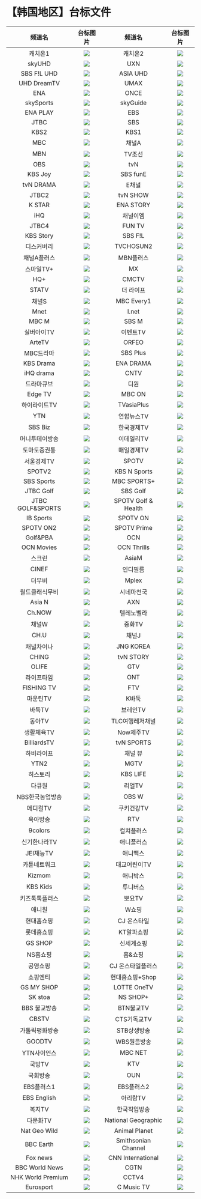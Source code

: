 # 【韩国地区】台标文件
|频道名|台标图片|频道名|台标图片|
|:---:|:---:|:---:|:---:|
|캐치온1|<img src="https://raw.githubusercontent.com/atsushi444/iptv/main/logo/kr/No.62.png">|캐치온2|<img src="https://raw.githubusercontent.com/atsushi444/iptv/main/logo/kr/No.63.png">|
|skyUHD|<img src="https://raw.githubusercontent.com/atsushi444/iptv/main/logo/kr/No.127.png">|UXN|<img src="https://raw.githubusercontent.com/atsushi444/iptv/main/logo/kr/No.128.png">|
|SBS F!L UHD|<img src="https://raw.githubusercontent.com/atsushi444/iptv/main/logo/kr/No.129.png">|ASIA UHD|<img src="https://raw.githubusercontent.com/atsushi444/iptv/main/logo/kr/No.130.png">|
|UHD DreamTV|<img src="https://raw.githubusercontent.com/atsushi444/iptv/main/logo/kr/No.131.png">|UMAX|<img src="https://raw.githubusercontent.com/atsushi444/iptv/main/logo/kr/No.132.png">|
|ENA|<img src="https://raw.githubusercontent.com/atsushi444/iptv/main/logo/kr/No.1.png">|ONCE|<img src="https://raw.githubusercontent.com/atsushi444/iptv/main/logo/kr/No.42.png">|
|skySports|<img src="https://raw.githubusercontent.com/atsushi444/iptv/main/logo/kr/No.202.png">|skyGuide|<img src="https://raw.githubusercontent.com/atsushi444/iptv/main/logo/kr/No.505.png">|
|ENA PLAY|<img src="https://raw.githubusercontent.com/atsushi444/iptv/main/logo/kr/No.510.png">|EBS|<img src="https://raw.githubusercontent.com/atsushi444/iptv/main/logo/kr/No.3.png">|
|JTBC|<img src="https://raw.githubusercontent.com/atsushi444/iptv/main/logo/kr/No.4.png">|SBS|<img src="https://raw.githubusercontent.com/atsushi444/iptv/main/logo/kr/No.5.png">|
|KBS2|<img src="https://raw.githubusercontent.com/atsushi444/iptv/main/logo/kr/No.7.png">|KBS1|<img src="https://raw.githubusercontent.com/atsushi444/iptv/main/logo/kr/No.7.png">|
|MBC|<img src="https://raw.githubusercontent.com/atsushi444/iptv/main/logo/kr/No.11.png">|채널A|<img src="https://raw.githubusercontent.com/atsushi444/iptv/main/logo/kr/No.13.png">|
|MBN|<img src="https://raw.githubusercontent.com/atsushi444/iptv/main/logo/kr/No.16.png">|TV조선|<img src="https://raw.githubusercontent.com/atsushi444/iptv/main/logo/kr/No.18.png">|
|OBS|<img src="https://raw.githubusercontent.com/atsushi444/iptv/main/logo/kr/No.30.png">|tvN|<img src="https://raw.githubusercontent.com/atsushi444/iptv/main/logo/kr/No.20.png">|
|KBS Joy|<img src="https://raw.githubusercontent.com/atsushi444/iptv/main/logo/kr/No.27.png">|SBS funE|<img src="https://raw.githubusercontent.com/atsushi444/iptv/main/logo/kr/No.38.png">|
|tvN DRAMA|<img src="https://raw.githubusercontent.com/atsushi444/iptv/main/logo/kr/No.43.png">|E채널|<img src="https://raw.githubusercontent.com/atsushi444/iptv/main/logo/kr/No.44.png">|
|JTBC2|<img src="https://raw.githubusercontent.com/atsushi444/iptv/main/logo/kr/No.45.png">|tvN SHOW|<img src="https://raw.githubusercontent.com/atsushi444/iptv/main/logo/kr/No.46.png">|
|K STAR|<img src="https://raw.githubusercontent.com/atsushi444/iptv/main/logo/kr/No.48.png">|ENA STORY|<img src="https://raw.githubusercontent.com/atsushi444/iptv/main/logo/kr/No.51.png">|
|iHQ|<img src="https://raw.githubusercontent.com/atsushi444/iptv/main/logo/kr/No.53.png">|채널이엠|<img src="https://raw.githubusercontent.com/atsushi444/iptv/main/logo/kr/No.57.png">|
|JTBC4|<img src="https://raw.githubusercontent.com/atsushi444/iptv/main/logo/kr/No.65.png">|FUN TV|<img src="https://raw.githubusercontent.com/atsushi444/iptv/main/logo/kr/No.83.png">|
|KBS Story|<img src="https://raw.githubusercontent.com/atsushi444/iptv/main/logo/kr/No.87.png">|SBS F!L|<img src="https://raw.githubusercontent.com/atsushi444/iptv/main/logo/kr/No.88.png">|
|디스커버리|<img src="https://raw.githubusercontent.com/atsushi444/iptv/main/logo/kr/No.101.png">|TVCHOSUN2|<img src="https://raw.githubusercontent.com/atsushi444/iptv/main/logo/kr/No.109.png">|
|채널A플러스|<img src="https://raw.githubusercontent.com/atsushi444/iptv/main/logo/kr/No.110.png">|MBN플러스|<img src="https://raw.githubusercontent.com/atsushi444/iptv/main/logo/kr/No.111.png">|
|스마일TV+|<img src="https://raw.githubusercontent.com/atsushi444/iptv/main/logo/kr/No.115.png">|MX|<img src="https://raw.githubusercontent.com/atsushi444/iptv/main/logo/kr/No.119.png">|
|HQ+|<img src="https://raw.githubusercontent.com/atsushi444/iptv/main/logo/kr/No.124.png">|CMCTV|<img src="https://raw.githubusercontent.com/atsushi444/iptv/main/logo/kr/No.134.png">|
|STATV|<img src="https://raw.githubusercontent.com/atsushi444/iptv/main/logo/kr/No.148.png">|더 라이프|<img src="https://raw.githubusercontent.com/atsushi444/iptv/main/logo/kr/No.149.png">|
|채널S|<img src="https://raw.githubusercontent.com/atsushi444/iptv/main/logo/kr/No.150.png">|MBC Every1|<img src="https://raw.githubusercontent.com/atsushi444/iptv/main/logo/kr/No.500.png">|
|Mnet|<img src="https://raw.githubusercontent.com/atsushi444/iptv/main/logo/kr/No.39.png">|I.net|<img src="https://raw.githubusercontent.com/atsushi444/iptv/main/logo/kr/No.99.png">|
|MBC M|<img src="https://raw.githubusercontent.com/atsushi444/iptv/main/logo/kr/No.112.png">|SBS M|<img src="https://raw.githubusercontent.com/atsushi444/iptv/main/logo/kr/No.113.png">|
|실버아이TV|<img src="https://raw.githubusercontent.com/atsushi444/iptv/main/logo/kr/No.118.png">|이벤트TV|<img src="https://raw.githubusercontent.com/atsushi444/iptv/main/logo/kr/No.123.png">|
|ArteTV|<img src="https://raw.githubusercontent.com/atsushi444/iptv/main/logo/kr/No.303.png">|ORFEO|<img src="https://raw.githubusercontent.com/atsushi444/iptv/main/logo/kr/No.304.png">|
|MBC드라마|<img src="https://raw.githubusercontent.com/atsushi444/iptv/main/logo/kr/No.29.png">|SBS Plus|<img src="https://raw.githubusercontent.com/atsushi444/iptv/main/logo/kr/No.32.png">|
|KBS Drama|<img src="https://raw.githubusercontent.com/atsushi444/iptv/main/logo/kr/No.34.png">|ENA DRAMA|<img src="https://raw.githubusercontent.com/atsushi444/iptv/main/logo/kr/No.36.png">|
|iHQ drama|<img src="https://raw.githubusercontent.com/atsushi444/iptv/main/logo/kr/No.37.png">|CNTV|<img src="https://raw.githubusercontent.com/atsushi444/iptv/main/logo/kr/No.47.png">|
|드라마큐브|<img src="https://raw.githubusercontent.com/atsushi444/iptv/main/logo/kr/No.49.png">|디원|<img src="https://raw.githubusercontent.com/atsushi444/iptv/main/logo/kr/No.56.png">|
|Edge TV|<img src="https://raw.githubusercontent.com/atsushi444/iptv/main/logo/kr/No.58.png">|MBC ON|<img src="https://raw.githubusercontent.com/atsushi444/iptv/main/logo/kr/No.59.png">|
|하이라이트TV|<img src="https://raw.githubusercontent.com/atsushi444/iptv/main/logo/kr/No.82.png">|TVasiaPlus|<img src="https://raw.githubusercontent.com/atsushi444/iptv/main/logo/kr/No.145.png">|
|YTN|<img src="https://raw.githubusercontent.com/atsushi444/iptv/main/logo/kr/No.0.png">|연합뉴스TV|<img src="https://raw.githubusercontent.com/atsushi444/iptv/main/logo/kr/No.23.png">|
|SBS Biz|<img src="https://raw.githubusercontent.com/atsushi444/iptv/main/logo/kr/No.25.png">|한국경제TV|<img src="https://raw.githubusercontent.com/atsushi444/iptv/main/logo/kr/No.91.png">|
|머니투데이방송|<img src="https://raw.githubusercontent.com/atsushi444/iptv/main/logo/kr/No.92.png">|이데일리TV|<img src="https://raw.githubusercontent.com/atsushi444/iptv/main/logo/kr/No.93.png">|
|토마토증권통|<img src="https://raw.githubusercontent.com/atsushi444/iptv/main/logo/kr/No.94.png">|매일경제TV|<img src="https://raw.githubusercontent.com/atsushi444/iptv/main/logo/kr/No.95.png">|
|서울경제TV|<img src="https://raw.githubusercontent.com/atsushi444/iptv/main/logo/kr/No.96.png">|SPOTV|<img src="https://raw.githubusercontent.com/atsushi444/iptv/main/logo/kr/No.200.png">|
|SPOTV2|<img src="https://raw.githubusercontent.com/atsushi444/iptv/main/logo/kr/No.201.png">|KBS N Sports|<img src="https://raw.githubusercontent.com/atsushi444/iptv/main/logo/kr/No.203.png">|
|SBS Sports|<img src="https://raw.githubusercontent.com/atsushi444/iptv/main/logo/kr/No.204.png">|MBC SPORTS+|<img src="https://raw.githubusercontent.com/atsushi444/iptv/main/logo/kr/No.205.png">|
|JTBC Golf|<img src="https://raw.githubusercontent.com/atsushi444/iptv/main/logo/kr/No.206.png">|SBS Golf|<img src="https://raw.githubusercontent.com/atsushi444/iptv/main/logo/kr/No.207.png">|
|JTBC GOLF&SPORTS|<img src="https://raw.githubusercontent.com/atsushi444/iptv/main/logo/kr/No.208.png">|SPOTV Golf & Health|<img src="https://raw.githubusercontent.com/atsushi444/iptv/main/logo/kr/No.209.png">|
|IB Sports|<img src="https://raw.githubusercontent.com/atsushi444/iptv/main/logo/kr/No.210.png">|SPOTV ON|<img src="https://raw.githubusercontent.com/atsushi444/iptv/main/logo/kr/No.212.png">|
|SPOTV ON2|<img src="https://raw.githubusercontent.com/atsushi444/iptv/main/logo/kr/No.213.png">|SPOTV Prime|<img src="https://raw.githubusercontent.com/atsushi444/iptv/main/logo/kr/No.214.png">|
|Golf&PBA|<img src="https://raw.githubusercontent.com/atsushi444/iptv/main/logo/kr/No.218.png">|OCN|<img src="https://raw.githubusercontent.com/atsushi444/iptv/main/logo/kr/No.52.png">|
|OCN Movies|<img src="https://raw.githubusercontent.com/atsushi444/iptv/main/logo/kr/No.61.png">|OCN Thrills|<img src="https://raw.githubusercontent.com/atsushi444/iptv/main/logo/kr/No.64.png">|
|스크린|<img src="https://raw.githubusercontent.com/atsushi444/iptv/main/logo/kr/No.66.png">|AsiaM|<img src="https://raw.githubusercontent.com/atsushi444/iptv/main/logo/kr/No.67.png">|
|CINEF|<img src="https://raw.githubusercontent.com/atsushi444/iptv/main/logo/kr/No.68.png">|인디필름|<img src="https://raw.githubusercontent.com/atsushi444/iptv/main/logo/kr/No.69.png">|
|더무비|<img src="https://raw.githubusercontent.com/atsushi444/iptv/main/logo/kr/No.70.png">|Mplex|<img src="https://raw.githubusercontent.com/atsushi444/iptv/main/logo/kr/No.71.png">|
|월드클래식무비|<img src="https://raw.githubusercontent.com/atsushi444/iptv/main/logo/kr/No.72.png">|시네마천국|<img src="https://raw.githubusercontent.com/atsushi444/iptv/main/logo/kr/No.125.png">|
|Asia N|<img src="https://raw.githubusercontent.com/atsushi444/iptv/main/logo/kr/No.54.png">|AXN|<img src="https://raw.githubusercontent.com/atsushi444/iptv/main/logo/kr/No.73.png">|
|Ch.NOW|<img src="https://raw.githubusercontent.com/atsushi444/iptv/main/logo/kr/No.74.png">|텔레노벨라|<img src="https://raw.githubusercontent.com/atsushi444/iptv/main/logo/kr/No.75.png">|
|채널W|<img src="https://raw.githubusercontent.com/atsushi444/iptv/main/logo/kr/No.76.png">|중화TV|<img src="https://raw.githubusercontent.com/atsushi444/iptv/main/logo/kr/No.77.png">|
|CH.U|<img src="https://raw.githubusercontent.com/atsushi444/iptv/main/logo/kr/No.78.png">|채널J|<img src="https://raw.githubusercontent.com/atsushi444/iptv/main/logo/kr/No.79.png">|
|채널차이나|<img src="https://raw.githubusercontent.com/atsushi444/iptv/main/logo/kr/No.80.png">|JNG KOREA|<img src="https://raw.githubusercontent.com/atsushi444/iptv/main/logo/kr/No.84.png">|
|CHING|<img src="https://raw.githubusercontent.com/atsushi444/iptv/main/logo/kr/No.114.png">|tvN STORY|<img src="https://raw.githubusercontent.com/atsushi444/iptv/main/logo/kr/No.41.png">|
|OLIFE|<img src="https://raw.githubusercontent.com/atsushi444/iptv/main/logo/kr/No.50.png">|GTV|<img src="https://raw.githubusercontent.com/atsushi444/iptv/main/logo/kr/No.55.png">|
|라이프타임|<img src="https://raw.githubusercontent.com/atsushi444/iptv/main/logo/kr/No.86.png">|ONT|<img src="https://raw.githubusercontent.com/atsushi444/iptv/main/logo/kr/No.97.png">|
|FISHING TV|<img src="https://raw.githubusercontent.com/atsushi444/iptv/main/logo/kr/No.120.png">|FTV|<img src="https://raw.githubusercontent.com/atsushi444/iptv/main/logo/kr/No.121.png">|
|마운틴TV|<img src="https://raw.githubusercontent.com/atsushi444/iptv/main/logo/kr/No.122.png">|K바둑|<img src="https://raw.githubusercontent.com/atsushi444/iptv/main/logo/kr/No.140.png">|
|바둑TV|<img src="https://raw.githubusercontent.com/atsushi444/iptv/main/logo/kr/No.141.png">|브레인TV|<img src="https://raw.githubusercontent.com/atsushi444/iptv/main/logo/kr/No.142.png">|
|동아TV|<img src="https://raw.githubusercontent.com/atsushi444/iptv/main/logo/kr/No.146.png">|TLC여행레저채널|<img src="https://raw.githubusercontent.com/atsushi444/iptv/main/logo/kr/No.160.png">|
|생활체육TV|<img src="https://raw.githubusercontent.com/atsushi444/iptv/main/logo/kr/No.161.png">|Now제주TV|<img src="https://raw.githubusercontent.com/atsushi444/iptv/main/logo/kr/No.192.png">|
|BilliardsTV|<img src="https://raw.githubusercontent.com/atsushi444/iptv/main/logo/kr/No.211.png">|tvN SPORTS|<img src="https://raw.githubusercontent.com/atsushi444/iptv/main/logo/kr/No.220.png">|
|하비라이프|<img src="https://raw.githubusercontent.com/atsushi444/iptv/main/logo/kr/No.81.png">|채널 뷰|<img src="https://raw.githubusercontent.com/atsushi444/iptv/main/logo/kr/No.89.png">|
|YTN2|<img src="https://raw.githubusercontent.com/atsushi444/iptv/main/logo/kr/No.90.png">|MGTV|<img src="https://raw.githubusercontent.com/atsushi444/iptv/main/logo/kr/No.98.png">|
|히스토리|<img src="https://raw.githubusercontent.com/atsushi444/iptv/main/logo/kr/No.105.png">|KBS LIFE|<img src="https://raw.githubusercontent.com/atsushi444/iptv/main/logo/kr/No.116.png">|
|다큐원|<img src="https://raw.githubusercontent.com/atsushi444/iptv/main/logo/kr/No.117.png">|리얼TV|<img src="https://raw.githubusercontent.com/atsushi444/iptv/main/logo/kr/No.133.png">|
|NBS한국농업방송|<img src="https://raw.githubusercontent.com/atsushi444/iptv/main/logo/kr/No.135.png">|OBS W|<img src="https://raw.githubusercontent.com/atsushi444/iptv/main/logo/kr/No.136.png">|
|메디컬TV|<img src="https://raw.githubusercontent.com/atsushi444/iptv/main/logo/kr/No.139.png">|쿠키건강TV|<img src="https://raw.githubusercontent.com/atsushi444/iptv/main/logo/kr/No.162.png">|
|육아방송|<img src="https://raw.githubusercontent.com/atsushi444/iptv/main/logo/kr/No.166.png">|RTV|<img src="https://raw.githubusercontent.com/atsushi444/iptv/main/logo/kr/No.179.png">|
|9colors|<img src="https://raw.githubusercontent.com/atsushi444/iptv/main/logo/kr/No.191.png">|컬쳐플러스|<img src="https://raw.githubusercontent.com/atsushi444/iptv/main/logo/kr/No.199.png">|
|신기한나라TV|<img src="https://raw.githubusercontent.com/atsushi444/iptv/main/logo/kr/No.483.png">|애니플러스|<img src="https://raw.githubusercontent.com/atsushi444/iptv/main/logo/kr/No.484.png">|
|JEI재능TV|<img src="https://raw.githubusercontent.com/atsushi444/iptv/main/logo/kr/No.485.png">|애니맥스|<img src="https://raw.githubusercontent.com/atsushi444/iptv/main/logo/kr/No.486.png">|
|카툰네트워크|<img src="https://raw.githubusercontent.com/atsushi444/iptv/main/logo/kr/No.487.png">|대교어린이TV|<img src="https://raw.githubusercontent.com/atsushi444/iptv/main/logo/kr/No.488.png">|
|Kizmom|<img src="https://raw.githubusercontent.com/atsushi444/iptv/main/logo/kr/No.489.png">|애니박스|<img src="https://raw.githubusercontent.com/atsushi444/iptv/main/logo/kr/No.490.png">|
|KBS Kids|<img src="https://raw.githubusercontent.com/atsushi444/iptv/main/logo/kr/No.492.png">|투니버스|<img src="https://raw.githubusercontent.com/atsushi444/iptv/main/logo/kr/No.494.png">|
|키즈톡톡플러스|<img src="https://raw.githubusercontent.com/atsushi444/iptv/main/logo/kr/No.495.png">|뽀요TV|<img src="https://raw.githubusercontent.com/atsushi444/iptv/main/logo/kr/No.496.png">|
|애니원|<img src="https://raw.githubusercontent.com/atsushi444/iptv/main/logo/kr/No.497.png">|W쇼핑|<img src="https://raw.githubusercontent.com/atsushi444/iptv/main/logo/kr/No.2.png">|
|현대홈쇼핑|<img src="https://raw.githubusercontent.com/atsushi444/iptv/main/logo/kr/No.6.png">|CJ 온스타일|<img src="https://raw.githubusercontent.com/atsushi444/iptv/main/logo/kr/No.8.png">|
|롯데홈쇼핑|<img src="https://raw.githubusercontent.com/atsushi444/iptv/main/logo/kr/No.10.png">|KT알파쇼핑|<img src="https://raw.githubusercontent.com/atsushi444/iptv/main/logo/kr/No.12.png">|
|GS SHOP|<img src="https://raw.githubusercontent.com/atsushi444/iptv/main/logo/kr/No.14.png">|신세계쇼핑|<img src="https://raw.githubusercontent.com/atsushi444/iptv/main/logo/kr/No.15.png">|
|NS홈쇼핑|<img src="https://raw.githubusercontent.com/atsushi444/iptv/main/logo/kr/No.17.png">|홈&쇼핑|<img src="https://raw.githubusercontent.com/atsushi444/iptv/main/logo/kr/No.19.png">|
|공영쇼핑|<img src="https://raw.githubusercontent.com/atsushi444/iptv/main/logo/kr/No.21.png">|CJ 온스타일플러스|<img src="https://raw.githubusercontent.com/atsushi444/iptv/main/logo/kr/No.22.png">|
|쇼핑엔티|<img src="https://raw.githubusercontent.com/atsushi444/iptv/main/logo/kr/No.24.png">|현대홈쇼핑+Shop|<img src="https://raw.githubusercontent.com/atsushi444/iptv/main/logo/kr/No.26.png">|
|GS MY SHOP|<img src="https://raw.githubusercontent.com/atsushi444/iptv/main/logo/kr/No.28.png">|LOTTE OneTV|<img src="https://raw.githubusercontent.com/atsushi444/iptv/main/logo/kr/No.31.png">|
|SK stoa|<img src="https://raw.githubusercontent.com/atsushi444/iptv/main/logo/kr/No.33.png">|NS SHOP+|<img src="https://raw.githubusercontent.com/atsushi444/iptv/main/logo/kr/No.35.png">|
|BBS 불교방송|<img src="https://raw.githubusercontent.com/atsushi444/iptv/main/logo/kr/No.180.png">|BTN불교TV|<img src="https://raw.githubusercontent.com/atsushi444/iptv/main/logo/kr/No.181.png">|
|CBSTV|<img src="https://raw.githubusercontent.com/atsushi444/iptv/main/logo/kr/No.182.png">|CTS기독교TV|<img src="https://raw.githubusercontent.com/atsushi444/iptv/main/logo/kr/No.183.png">|
|가톨릭평화방송|<img src="https://raw.githubusercontent.com/atsushi444/iptv/main/logo/kr/No.184.png">|STB상생방송|<img src="https://raw.githubusercontent.com/atsushi444/iptv/main/logo/kr/No.185.png">|
|GOODTV|<img src="https://raw.githubusercontent.com/atsushi444/iptv/main/logo/kr/No.186.png">|WBS원음방송|<img src="https://raw.githubusercontent.com/atsushi444/iptv/main/logo/kr/No.187.png">|
|YTN사이언스|<img src="https://raw.githubusercontent.com/atsushi444/iptv/main/logo/kr/No.126.png">|MBC NET|<img src="https://raw.githubusercontent.com/atsushi444/iptv/main/logo/kr/No.138.png">|
|국방TV|<img src="https://raw.githubusercontent.com/atsushi444/iptv/main/logo/kr/No.163.png">|KTV|<img src="https://raw.githubusercontent.com/atsushi444/iptv/main/logo/kr/No.164.png">|
|국회방송|<img src="https://raw.githubusercontent.com/atsushi444/iptv/main/logo/kr/No.165.png">|OUN|<img src="https://raw.githubusercontent.com/atsushi444/iptv/main/logo/kr/No.167.png">|
|EBS플러스1|<img src="https://raw.githubusercontent.com/atsushi444/iptv/main/logo/kr/No.168.png">|EBS플러스2|<img src="https://raw.githubusercontent.com/atsushi444/iptv/main/logo/kr/No.169.png">|
|EBS English|<img src="https://raw.githubusercontent.com/atsushi444/iptv/main/logo/kr/No.170.png">|아리랑TV|<img src="https://raw.githubusercontent.com/atsushi444/iptv/main/logo/kr/No.176.png">|
|복지TV|<img src="https://raw.githubusercontent.com/atsushi444/iptv/main/logo/kr/No.188.png">|한국직업방송|<img src="https://raw.githubusercontent.com/atsushi444/iptv/main/logo/kr/No.189.png">|
|다문화TV|<img src="https://raw.githubusercontent.com/atsushi444/iptv/main/logo/kr/No.190.png">|National Geographic|<img src="https://raw.githubusercontent.com/atsushi444/iptv/main/logo/kr/No.102.png">|
|Nat Geo Wild|<img src="https://raw.githubusercontent.com/atsushi444/iptv/main/logo/kr/No.103.png">|Animal Planet|<img src="https://raw.githubusercontent.com/atsushi444/iptv/main/logo/kr/No.104.png">|
|BBC Earth|<img src="https://raw.githubusercontent.com/atsushi444/iptv/main/logo/kr/No.106.png">|Smithsonian Channel|<img src="https://raw.githubusercontent.com/atsushi444/iptv/main/logo/kr/No.107.png">|
|Fox news|<img src="https://raw.githubusercontent.com/atsushi444/iptv/main/logo/kr/No.171.png">|CNN International|<img src="https://raw.githubusercontent.com/atsushi444/iptv/main/logo/kr/No.172.png">|
|BBC World News|<img src="https://raw.githubusercontent.com/atsushi444/iptv/main/logo/kr/No.173.png">|CGTN|<img src="https://raw.githubusercontent.com/atsushi444/iptv/main/logo/kr/No.174.png">|
|NHK World Premium|<img src="https://raw.githubusercontent.com/atsushi444/iptv/main/logo/kr/No.175.png">|CCTV4|<img src="https://raw.githubusercontent.com/atsushi444/iptv/main/logo/kr/No.216.png">|
|Eurosport|<img src="https://raw.githubusercontent.com/atsushi444/iptv/main/logo/kr/No.217.png">|C Music TV|<img src="https://raw.githubusercontent.com/atsushi444/iptv/main/logo/kr/No.306.png">|
